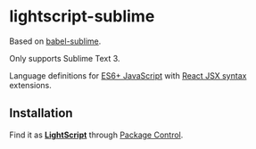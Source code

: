 # lightscript-sublime

Based on [babel-sublime](https://github.com/babel/babel-sublime). 

Only supports Sublime Text 3.

Language definitions for [ES6+ JavaScript](http://kangax.github.io/compat-table/es6/) with [React JSX syntax](http://facebook.github.io/react/docs/jsx-in-depth.html) extensions.

## Installation

Find it as [**LightScript**](https://packagecontrol.io/packages/lightscript) through [Package Control](https://packagecontrol.io/).
